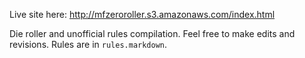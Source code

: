 Live site here:
http://mfzeroroller.s3.amazonaws.com/index.html

Die roller and unofficial rules compilation. Feel free to make edits and revisions. Rules are in `rules.markdown`.
